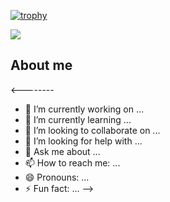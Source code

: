 
[![trophy](https://github-profile-trophy.vercel.app/?username=marimoon)](https://github-profile-trophy.vercel.app/?username=ryo-ma&rank=S,AAA&title=Stars,Commits)

![](https://komarev.com/ghpvc/?username=marimoon)

## About me
<--------
- 🔭 I’m currently working on ...
- 🌱 I’m currently learning ...
- 👯 I’m looking to collaborate on ...
- 🤔 I’m looking for help with ...
- 💬 Ask me about ...
- 📫 How to reach me: ...
- 😄 Pronouns: ...
- ⚡ Fun fact: ...
-->
